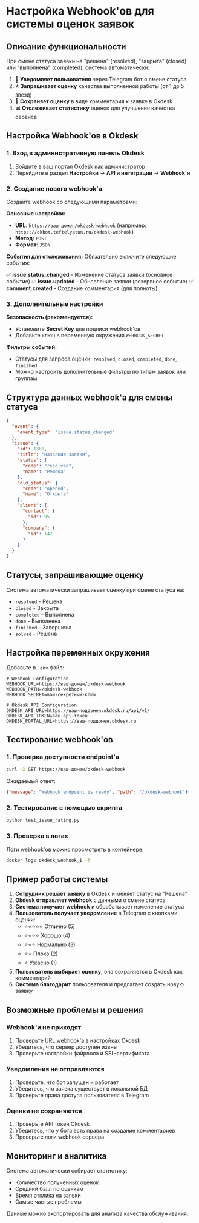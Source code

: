 # Настройка Webhook'ов для системы оценок заявок

## Описание функциональности

При смене статуса заявки на "решена" (resolved), "закрыта" (closed) или "выполнена" (completed), система автоматически:

1. **🔔 Уведомляет пользователя** через Telegram бот о смене статуса
2. **⭐ Запрашивает оценку** качества выполненной работы (от 1 до 5 звезд)
3. **💾 Сохраняет оценку** в виде комментария к заявке в Okdesk
4. **📊 Отслеживает статистику** оценок для улучшения качества сервиса

## Настройка Webhook'ов в Okdesk

### 1. Вход в административную панель Okdesk

1. Войдите в ваш портал Okdesk как администратор
2. Перейдите в раздел **Настройки** → **API и интеграции** → **Webhook'и**

### 2. Создание нового webhook'а

Создайте webhook со следующими параметрами:

**Основные настройки:**
- **URL**: `https://ваш-домен/okdesk-webhook` (например: `https://okbot.teftelyatun.ru/okdesk-webhook`)
- **Метод**: `POST`
- **Формат**: `JSON`

**События для отслеживания:**
Обязательно включите следующие события:

✅ **issue.status_changed** - Изменение статуса заявки (основное событие)
✅ **issue.updated** - Обновление заявки (резервное событие)
✅ **comment.created** - Создание комментария (для полноты)

### 3. Дополнительные настройки

**Безопасность (рекомендуется):**
- Установите **Secret Key** для подписи webhook'ов
- Добавьте ключ в переменную окружения `WEBHOOK_SECRET`

**Фильтры событий:**
- Статусы для запроса оценки: `resolved`, `closed`, `completed`, `done`, `finished`
- Можно настроить дополнительные фильтры по типам заявок или группам

## Структура данных webhook'а для смены статуса

```json
{
  "event": {
    "event_type": "issue.status_changed"
  },
  "issue": {
    "id": 1380,
    "title": "Название заявки",
    "status": {
      "code": "resolved",
      "name": "Решена"
    },
    "old_status": {
      "code": "opened", 
      "name": "Открыта"
    },
    "client": {
      "contact": {
        "id": 95
      },
      "company": {
        "id": 147
      }
    }
  }
}
```

## Статусы, запрашивающие оценку

Система автоматически запрашивает оценку при смене статуса на:

- `resolved` - Решена
- `closed` - Закрыта  
- `completed` - Выполнена
- `done` - Выполнена
- `finished` - Завершена
- `solved` - Решена

## Настройка переменных окружения

Добавьте в `.env` файл:

```env
# Webhook Configuration
WEBHOOK_URL=https://ваш-домен/okdesk-webhook
WEBHOOK_PATH=/okdesk-webhook
WEBHOOK_SECRET=ваш-секретный-ключ

# Okdesk API Configuration  
OKDESK_API_URL=https://ваш-поддомен.okdesk.ru/api/v1/
OKDESK_API_TOKEN=ваш-api-токен
OKDESK_PORTAL_URL=https://ваш-поддомен.okdesk.ru
```

## Тестирование webhook'ов

### 1. Проверка доступности endpoint'а

```bash
curl -X GET https://ваш-домен/okdesk-webhook
```

Ожидаемый ответ:
```json
{"message": "Webhook endpoint is ready", "path": "/okdesk-webhook"}
```

### 2. Тестирование с помощью скрипта

```bash
python test_issue_rating.py
```

### 3. Проверка в логах

Логи webhook'ов можно просмотреть в контейнере:

```bash
docker logs okdesk_webhook_1 -f
```

## Пример работы системы

1. **Сотрудник решает заявку** в Okdesk и меняет статус на "Решена"
2. **Okdesk отправляет webhook** с данными о смене статуса
3. **Система получает webhook** и обрабатывает изменение статуса
4. **Пользователь получает уведомление** в Telegram с кнопками оценки:
   - ⭐⭐⭐⭐⭐ Отлично (5)
   - ⭐⭐⭐⭐ Хорошо (4)  
   - ⭐⭐⭐ Нормально (3)
   - ⭐⭐ Плохо (2)
   - ⭐ Ужасно (1)
5. **Пользователь выбирает оценку**, она сохраняется в Okdesk как комментарий
6. **Система благодарит** пользователя и предлагает создать новую заявку

## Возможные проблемы и решения

### Webhook'и не приходят

1. Проверьте URL webhook'а в настройках Okdesk
2. Убедитесь, что сервер доступен извне
3. Проверьте настройки файрвола и SSL-сертификата

### Уведомления не отправляются

1. Проверьте, что бот запущен и работает
2. Убедитесь, что заявка существует в локальной БД
3. Проверьте права доступа пользователя в Telegram

### Оценки не сохраняются

1. Проверьте API токен Okdesk
2. Убедитесь, что у бота есть права на создание комментариев
3. Проверьте логи webhook сервера

## Мониторинг и аналитика

Система автоматически собирает статистику:
- Количество полученных оценок
- Средний балл по оценкам
- Время отклика на заявки
- Самые частые проблемы

Данные можно экспортировать для анализа качества обслуживания.